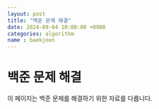 ```yaml
---
layout: post
title: "백준 문제 해결"
date: 2024-09-04 10:00:00 +0900
categories: algorithm
name : baekjoon
---
```


# 백준 문제 해결

이 페이지는 백준 문제를 해결하기 위한 자료를 다룹니다.
